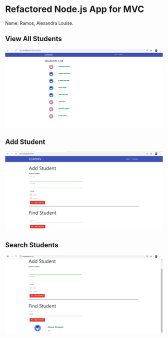 # Refactored Node.js App for MVC

Name: Ramos, Alexandra Louise.

## View All Students

![alt text](screens/view-all.PNG)

## Add Student

![alt text](screens/add-student.PNG)

## Search Students

![alt text](screens/search-students.PNG)